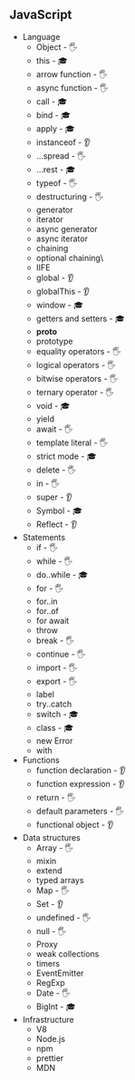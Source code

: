 ## JavaScript

- Language
  - Object - 🖐️
  - this - 🎓
  - arrow function - 🖐️
  - async function - 🖐️
  - call - 🎓
  - bind - 🎓
  - apply - 🎓
  - instanceof - 👂
  - ...spread - 🖐️
  - ...rest - 🎓
  - typeof - 🖐️
  - destructuring - 🖐️
  - generator
  - iterator
  - async generator
  - async iterator
  - chaining
  - optional chaining\
  - IIFE
  - global - 👂
  - globalThis - 👂
  - window - 🎓
  - getters and setters - 🎓
  - __proto__
  - prototype
  - equality operators - 🖐️
  - logical operators - 🖐️
  - bitwise operators - 🖐️
  - ternary operator - 🖐️
  - void - 🎓
  - yield
  - await - 🖐️
  - template literal - 🖐️
  - strict mode - 🎓
  - delete - 🖐️
  - in - 🖐️
  - super - 👂
  - Symbol - 🎓
  - Reflect - 👂
- Statements
  - if - 🖐️
  - while - 🖐️
  - do..while - 🎓
  - for - 🖐️
  - for..in
  - for..of
  - for await
  - throw
  - break - 🖐️
  - continue - 🖐️
  - import - 🖐️
  - export - 🖐️
  - label
  - try..catch
  - switch - 🎓
  - class - 🎓
  - new Error
  - with
- Functions
  - function declaration - 👂
  - function expression - 👂
  - return - 🖐️
  - default parameters - 🖐️
  - functional object - 👂
- Data structures
  - Array - 🖐️
  - mixin
  - extend
  - typed arrays
  - Map - 🖐️
  - Set - 👂
  - undefined - 🖐️
  - null - 🖐️
  - Proxy
  - weak collections
  - timers
  - EventEmitter
  - RegExp
  - Date - 🖐️
  - BigInt - 🎓
- Infrastructure
  - V8
  - Node.js 
  - npm
  - prettier
  - MDN